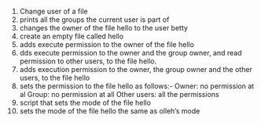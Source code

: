 1. Change user of a file
2. prints all the groups the current user is part of
3. changes the owner of the file hello to the user betty
4. create an empty file called hello
5. adds execute permission to the owner of the file hello
6. dds execute permission to the owner and the group owner, and read permission to other users, to the file hello.
7. adds execution permission to the owner, the group owner and the other users, to the file hello
8. sets the permission to the file hello as follows:- Owner: no permission at al
    Group: no permission at all
    Other users: all the permissions
9. script that sets the mode of the file hello 
10. sets the mode of the file hello the same as olleh’s mode


